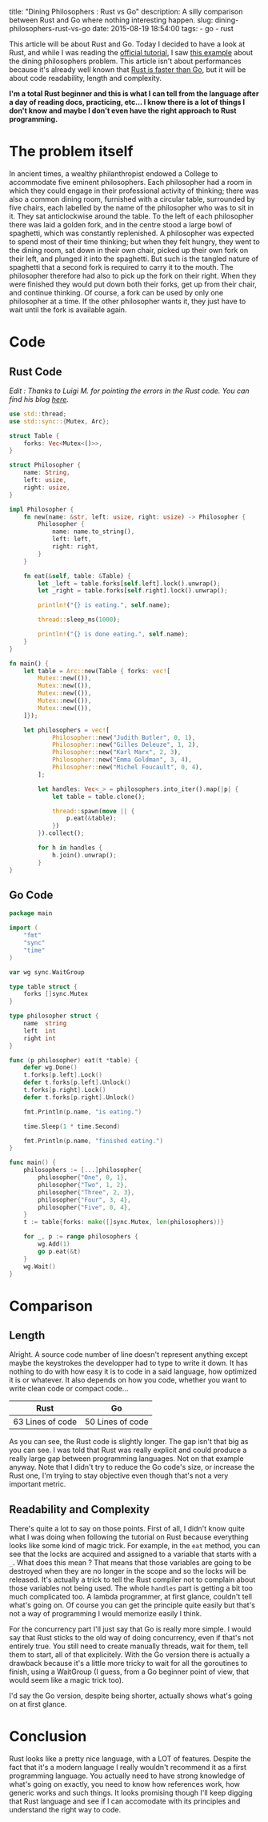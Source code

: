 title: "Dining Philosophers : Rust vs Go"
description: A silly comparison between Rust and Go where nothing interesting happen.
slug: dining-philosophers-rust-vs-go
date: 2015-08-19 18:54:00
tags:
    - go
    - rust

This article will be about Rust and Go. Today I decided to have a look at Rust, and while I was reading the [official tutorial](https://doc.rust-lang.org/book/), I saw [this example](https://doc.rust-lang.org/book/dining-philosophers.html) about the dining philosophers problem. This article isn't about performances because it's already well known that [Rust is faster than Go](http://benchmarksgame.alioth.debian.org/u64q/compare.php?lang=rust&lang2=go), but it will be about code readability, length and complexity.

**I'm a total Rust beginner and this is what I can tell from the language after a day of reading docs, practicing, etc... I know there is a lot of things I don't know and maybe I don't even have the right approach to Rust programming.**

# The problem itself
In ancient times, a wealthy philanthropist endowed a College to accommodate five eminent philosophers. Each philosopher had a room in which they could engage in their professional activity of thinking; there was also a common dining room, furnished with a circular table, surrounded by five chairs, each labelled by the name of the philosopher who was to sit in it. They sat anticlockwise around the table. To the left of each philosopher there was laid a golden fork, and in the centre stood a large bowl of spaghetti, which was constantly replenished. A philosopher was expected to spend most of their time thinking; but when they felt hungry, they went to the dining room, sat down in their own chair, picked up their own fork on their left, and plunged it into the spaghetti. But such is the tangled nature of spaghetti that a second fork is required to carry it to the mouth. The philosopher therefore had also to pick up the fork on their right. When they were finished they would put down both their forks, get up from their chair, and continue thinking. Of course, a fork can be used by only one philosopher at a time. If the other philosopher wants it, they just have to wait until the fork is available again.

# Code

## Rust Code

*Edit : Thanks to Luigi M. for pointing the errors in the Rust code. You can find his blog [here](https://grigio.org/).*

```rust
use std::thread;
use std::sync::{Mutex, Arc};

struct Table {
    forks: Vec<Mutex<()>>,
}

struct Philosopher {
    name: String,
    left: usize,
    right: usize,
}

impl Philosopher {
    fn new(name: &str, left: usize, right: usize) -> Philosopher {
        Philosopher {
            name: name.to_string(),
            left: left,
            right: right,
        }
    }

    fn eat(&self, table: &Table) {
        let _left = table.forks[self.left].lock().unwrap();
        let _right = table.forks[self.right].lock().unwrap();

        println!("{} is eating.", self.name);

        thread::sleep_ms(1000);

        println!("{} is done eating.", self.name);
    }
}

fn main() {
    let table = Arc::new(Table { forks: vec![
        Mutex::new(()),
        Mutex::new(()),
        Mutex::new(()),
        Mutex::new(()),
        Mutex::new(()),
    ]});

    let philosophers = vec![
            Philosopher::new("Judith Butler", 0, 1),
            Philosopher::new("Gilles Deleuze", 1, 2),
            Philosopher::new("Karl Marx", 2, 3),
            Philosopher::new("Emma Goldman", 3, 4),
            Philosopher::new("Michel Foucault", 0, 4),
        ];

        let handles: Vec<_> = philosophers.into_iter().map(|p| {
            let table = table.clone();

            thread::spawn(move || {
                p.eat(&table);
            })
        }).collect();

        for h in handles {
            h.join().unwrap();
        }
}
```

## Go Code

```go
package main

import (
	"fmt"
	"sync"
	"time"
)

var wg sync.WaitGroup

type table struct {
	forks []sync.Mutex
}

type philosopher struct {
	name  string
	left  int
	right int
}

func (p philosopher) eat(t *table) {
	defer wg.Done()
	t.forks[p.left].Lock()
	defer t.forks[p.left].Unlock()
	t.forks[p.right].Lock()
	defer t.forks[p.right].Unlock()

	fmt.Println(p.name, "is eating.")

	time.Sleep(1 * time.Second)

	fmt.Println(p.name, "finished eating.")
}

func main() {
	philosophers := [...]philosopher{
		philosopher{"One", 0, 1},
		philosopher{"Two", 1, 2},
		philosopher{"Three", 2, 3},
		philosopher{"Four", 3, 4},
		philosopher{"Five", 0, 4},
	}
	t := table{forks: make([]sync.Mutex, len(philosophers))}

	for _, p := range philosophers {
		wg.Add(1)
		go p.eat(&t)
	}
	wg.Wait()
}
```

# Comparison

## Length

Alright. A source code number of line doesn't represent anything except maybe the keystrokes the developper had to type to write it down. It has nothing to do with how easy it is to code in a said language, how optimized it is or whatever. It also depends on how you code, whether you want to write clean code or compact code...

| Rust | Go |
|-------|------|
| 63 Lines of code | 50 Lines of code |
As you can see, the Rust code is slightly longer. The gap isn't that big as you can see. I was told that Rust was really explicit and could produce a really large gap between programming languages. Not on that example anyway. Note that I didn't try to reduce the Go code's size, or increase the Rust one, I'm trying to stay objective even though that's not a very important metric.

## Readability and Complexity

There's quite a lot to say on those points. First of all, I didn't know quite what I was doing when following the tutorial on Rust because everything looks like some kind of magic trick. For example, in the `eat` method, you can see that the locks are acquired and assigned to a variable that starts with a `_`. What does this mean ? That means that those variables are going to be destroyed when they are no longer in the scope and so the locks will be released. It's actually a trick to tell the Rust compiler not to complain about those variables not being used. The whole `handles` part is getting a bit too much complicated too. A lambda programmer, at first glance, couldn't tell what's going on. Of course you can get the principle quite easily but that's not a way of programming I would memorize easily I think.

For the concurrency part I'll just say that Go is really more simple. I would say that Rust sticks to the old way of doing concurrency, even if that's not entirely true. You still need to create manually threads, wait for them, tell them to start, all of that explicitely. With the Go version there is actually a drawback because it's a little more tricky to wait for all the goroutines to finish, using a WaitGroup (I guess, from a Go beginner point of view, that would seem like a magic trick too).

I'd say the Go version, despite being shorter, actually shows what's going on at first glance.

# Conclusion
Rust looks like a pretty nice language, with a LOT of features. Despite the fact that it's a modern language I really wouldn't recommend it as a first programming language. You actually need to have strong knowledge of what's going on exactly, you need to know how references work, how generic works and such things. It looks promising though I'll keep digging that Rust language and see if I can accomodate with its principles and understand the right way to code.
